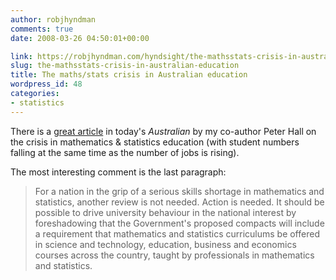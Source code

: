 ```yaml
---
author: robjhyndman
comments: true
date: 2008-03-26 04:50:01+00:00

link: https://robjhyndman.com/hyndsight/the-mathsstats-crisis-in-australian-education/
slug: the-mathsstats-crisis-in-australian-education
title: The maths/stats crisis in Australian education
wordpress_id: 48
categories:
- statistics
---
```


There is a [great article](http://www.theaustralian.com.au/higher-education/opinion/time-is-counting-against-us/story-e6frgclo-1111115884598) in today's _Australian_ by my co-author Peter Hall on the crisis in mathematics & statistics education (with student numbers falling at the same time as the number of jobs is rising).

The most interesting comment is the last paragraph:


>For a nation in the grip of a serious skills shortage in mathematics and statistics, another review is not needed. Action is needed. It should be possible to drive university behaviour in the national interest by foreshadowing that the Government's proposed compacts will include a requirement that mathematics and statistics curriculums be offered in science and technology, education, business and economics courses across the country, taught by professionals in mathematics and statistics.